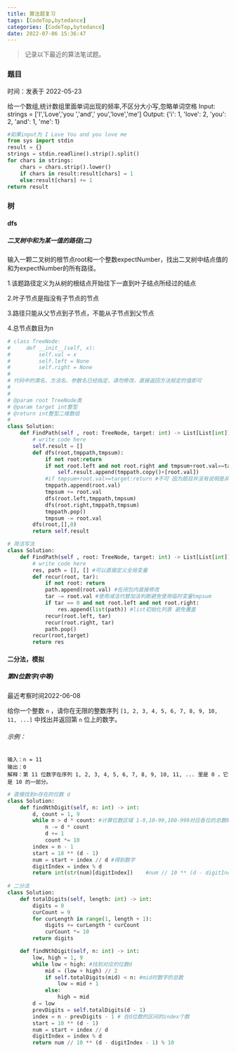 ```yaml
---
title: 算法题复习
tags: [CodeTop,bytedance]
categories: [CodeTop,bytedance]
date: 2022-07-06 15:36:47
---
```


> 记录以下最近的算法笔试题。

### 题目

时间：发表于 2022-05-23

给一个数组,统计数组里面单词出现的频率,不区分大小写,忽略单词空格
Input: strings = ['I','Love','you ','and',' you','love','me']
Output: {'i': 1, 'love': 2, 'you': 2, 'and': 1, 'me': 1}

```python
#如果input为 I Love You and you love me
from sys import stdin
result = {}
strings = stdin.readline().strip().split()
for chars in strings:
    chars = chars.strip().lower()
    if chars in result:result[chars] = 1
    else:result[chars] += 1
return result
```

### 树

#### dfs

##### 二叉树中和为某一值的路径(二)

输入一颗二叉树的根节点root和一个整数expectNumber，找出二叉树中结点值的和为expectNumber的所有路径。

1.该题路径定义为从树的根结点开始往下一直到叶子结点所经过的结点

2.叶子节点是指没有子节点的节点

3.路径只能从父节点到子节点，不能从子节点到父节点

4.总节点数目为n

```python
# class TreeNode:
#     def __init__(self, x):
#         self.val = x
#         self.left = None
#         self.right = None
#
# 代码中的类名、方法名、参数名已经指定，请勿修改，直接返回方法规定的值即可
#
# 
# @param root TreeNode类 
# @param target int整型 
# @return int整型二维数组
#
class Solution:
    def FindPath(self , root: TreeNode, target: int) -> List[List[int]]:
        # write code here
        self.result = []
        def dfs(root,tmppath,tmpsum):
            if not root:return
            if not root.left and not root.right and tmpsum+root.val==target:
                self.result.append(tmppath.copy()+[root.val])
            #if tmpsum+root.val>=target:return #不可 因为题目并没有说明是非负整数
			tmppath.append(root.val)
            tmpsum += root.val
            dfs(root.left,tmppath,tmpsum)
            dfs(root.right,tmppath,tmpsum)
            tmppath.pop()
            tmpsum -= root.val
        dfs(root,[],0)
        return self.result
```

```python
# 简洁写法
class Solution:
    def FindPath(self , root: TreeNode, target: int) -> List[List[int]]:
        # write code here
        res, path = [], [] #可以直接定义全局变量
        def recur(root, tar):
            if not root: return
            path.append(root.val) #在闭包内直接修改
            tar -= root.val #使用减法代替加法判断避免使用临时变量tmpsum
            if tar == 0 and not root.left and not root.right:
                res.append(list(path)) #list初始化列表 避免覆盖
            recur(root.left, tar)
            recur(root.right, tar)
            path.pop()
        recur(root,target)
        return res
```

#### 二分法，模拟

##### 第N位数字(中等)

最近考察时间2022-06-08

给你一个整数 `n` ，请你在无限的整数序列 `[1, 2, 3, 4, 5, 6, 7, 8, 9, 10, 11, ...]` 中找出并返回第 `n` 位上的数字。

###### 示例：

```
输入：n = 11
输出：0
解释：第 11 位数字在序列 1, 2, 3, 4, 5, 6, 7, 8, 9, 10, 11, ... 里是 0 ，它是 10 的一部分。
```

```python
# 直接找到n存在的位数 d
class Solution:
    def findNthDigit(self, n: int) -> int:
        d, count = 1, 9
        while n > d * count: #计算位数区域 1-9,10-99,100-999对应各位的总数9,90,900
            n -= d * count
            d += 1
            count *= 10
        index = n - 1
        start = 10 ** (d - 1)
        num = start + index // d #得到数字
        digitIndex = index % d
        return int(str(num)[digitIndex])    #num // 10 ** (d - digitIndex - 1) % 10
        
# 二分法
class Solution:
    def totalDigits(self, length: int) -> int:
        digits = 0
        curCount = 9
        for curLength in range(1, length + 1):
            digits += curLength * curCount
            curCount *= 10
        return digits

    def findNthDigit(self, n: int) -> int:
        low, high = 1, 9
        while low < high: #找到对应的位数d
            mid = (low + high) // 2
            if self.totalDigits(mid) < n: #mid时数字的总数
                low = mid + 1
            else:
                high = mid
        d = low
        prevDigits = self.totalDigits(d - 1)
        index = n - prevDigits - 1 # 在d位数的区间的index个数
        start = 10 ** (d - 1)
        num = start + index // d
        digitIndex = index % d
        return num // 10 ** (d - digitIndex - 1) % 10
```



